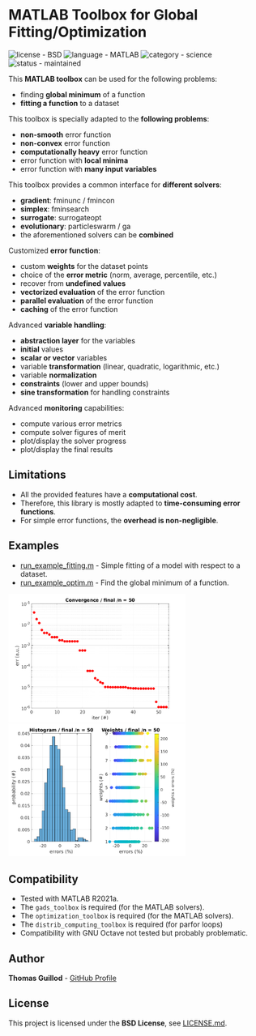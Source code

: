 # MATLAB Toolbox for Global Fitting/Optimization

![license - BSD](https://img.shields.io/badge/license-BSD-green)
![language - MATLAB](https://img.shields.io/badge/language-MATLAB-blue)
![category - science](https://img.shields.io/badge/category-science-lightgrey)
![status - maintained](https://img.shields.io/badge/status-maintained-green)

This **MATLAB toolbox** can be used for the following problems:
* finding **global minimum** of a function
* **fitting a function** to a dataset

This toolbox is specially adapted to the **following problems**:
* **non-smooth** error function
* **non-convex** error function
* **computationally heavy** error function
* error function with **local minima**
* error function with **many input variables**

This toolbox provides a common interface for **different solvers**:
* **gradient**: fminunc / fmincon
* **simplex**: fminsearch
* **surrogate**: surrogateopt
* **evolutionary**: particleswarm / ga
* the aforementioned solvers can be **combined**

Customized **error function**:
* custom **weights** for the dataset points
* choice of the **error metric** (norm, average, percentile, etc.)
* recover from **undefined values**
* **vectorized evaluation** of the error function
* **parallel evaluation** of the error function
* **caching** of the error function

Advanced **variable handling**:
* **abstraction layer** for the variables
* **initial** values
* **scalar or vector** variables
* variable **transformation** (linear, quadratic, logarithmic, etc.)
* variable **normalization**
* **constraints** (lower and upper bounds)
* **sine transformation** for handling constraints

Advanced **monitoring** capabilities:
* compute various error metrics
* compute solver figures of merit
* plot/display the solver progress
* plot/display the final results

## Limitations

* All the provided features have a **computational cost**.
* Therefore, this library is mostly adapted to **time-consuming error functions**.
* For simple error functions, the **overhead is non-negligible**.

## Examples

* [run_example_fitting.m](run_example_fitting.m) - Simple fitting of a model with respect to a dataset.
* [run_example_optim.m](run_example_optim.m) - Find the global minimum of a function.

<p float="middle">
    <img src="readme_img/convergence.png" width="350">
    <img src="readme_img/histogram.png" width="350">
</p>

## Compatibility

* Tested with MATLAB R2021a.
* The `gads_toolbox` is required (for the MATLAB solvers).
* The `optimization_toolbox` is required (for the MATLAB solvers).
* The `distrib_computing_toolbox` is required (for parfor loops)
* Compatibility with GNU Octave not tested but probably problematic.

## Author

**Thomas Guillod** - [GitHub Profile](https://github.com/otvam)

## License

This project is licensed under the **BSD License**, see [LICENSE.md](LICENSE.md).
